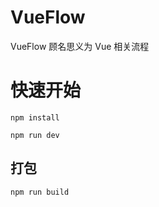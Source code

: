 # VueFlow

VueFlow 顾名思义为 Vue 相关流程

# 快速开始

```shell
npm install
```

```shell
npm run dev
```

## 打包

```shell
npm run build
```
